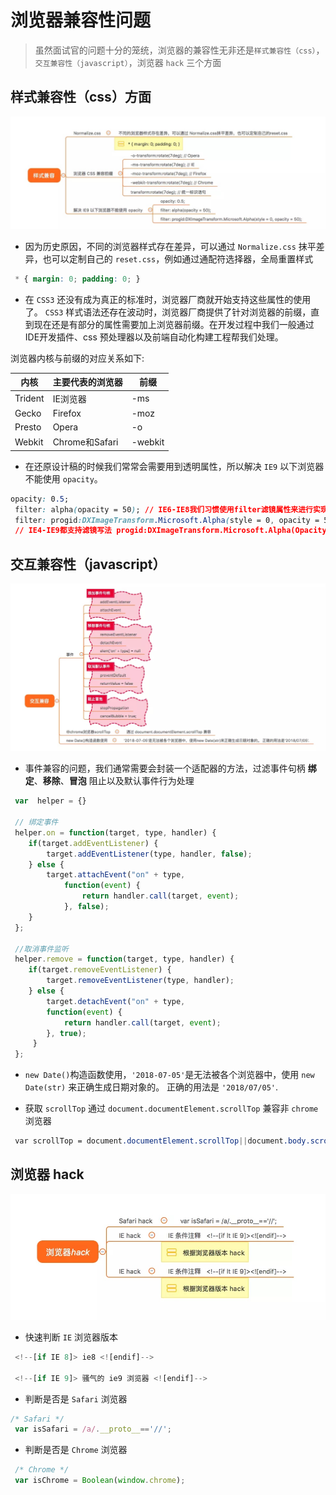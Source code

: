 # 浏览器兼容性问题

> 虽然面试官的问题十分的笼统，浏览器的兼容性无非还是`样式兼容性（css）`，`交互兼容性（javascript）`，浏览器 `hack` 三个方面

## 样式兼容性（css）方面

![](./media/15310634359885/15310635170725.jpg)

- 因为历史原因，不同的浏览器样式存在差异，可以通过 `Normalize.css` 抹平差异，也可以定制自己的 `reset.css`，例如通过通配符选择器，全局重置样式

```css
 * { margin: 0; padding: 0; }
```

- 在 `CSS3` 还没有成为真正的标准时，浏览器厂商就开始支持这些属性的使用了。 `CSS3` 样式语法还存在波动时，浏览器厂商提供了针对浏览器的前缀，直到现在还是有部分的属性需要加上浏览器前缀。在开发过程中我们一般通过IDE开发插件、css 预处理器以及前端自动化构建工程帮我们处理。

浏览器内核与前缀的对应关系如下:

| 内核 | 主要代表的浏览器 | 前缀 |
| --- | --- | --- |
| Trident | IE浏览器 | -ms |
| Gecko | Firefox | -moz |
| Presto | Opera | -o |
| Webkit | Chrome和Safari | -webkit |

- 在还原设计稿的时候我们常常会需要用到透明属性，所以解决 `IE9` 以下浏览器不能使用 `opacity`。

```css
opacity: 0.5;
 filter: alpha(opacity = 50); // IE6-IE8我们习惯使用filter滤镜属性来进行实现
 filter: progid:DXImageTransform.Microsoft.Alpha(style = 0, opacity = 50); 
 // IE4-IE9都支持滤镜写法 progid:DXImageTransform.Microsoft.Alpha(Opacity=xx)
```

## 交互兼容性（javascript）

![](./media/15310634359885/15310638129650.jpg)

- 事件兼容的问题，我们通常需要会封装一个适配器的方法，过滤事件句柄 **绑定**、**移除**、**冒泡** 阻止以及默认事件行为处理

```js
 var  helper = {}

 // 绑定事件
 helper.on = function(target, type, handler) {
	if(target.addEventListener) {
 		target.addEventListener(type, handler, false);
 	} else {
 		target.attachEvent("on" + type,
 			function(event) {
 				return handler.call(target, event);
 		    }, false);
 	}
 };

 //取消事件监听
 helper.remove = function(target, type, handler) {
 	if(target.removeEventListener) {
 		target.removeEventListener(type, handler);
 	} else {
 		target.detachEvent("on" + type,
 	    function(event) {
 			return handler.call(target, event);
 		}, true);
     }
 };
```

- `new Date()`构造函数使用，`'2018-07-05'`是无法被各个浏览器中，使用 `new Date(str)` 来正确生成日期对象的。 正确的用法是 `'2018/07/05'`.

- 获取 `scrollTop` 通过 `document.documentElement.scrollTop` 兼容非 `chrome` 浏览器

```css
 var scrollTop = document.documentElement.scrollTop||document.body.scrollTop;
```

## 浏览器 hack

![](./media/15310634359885/15310638783545.jpg)

- 快速判断 `IE` 浏览器版本

```js
 <!--[if IE 8]> ie8 <![endif]-->
 
 <!--[if IE 9]> 骚气的 ie9 浏览器 <![endif]-->
```

- 判断是否是 `Safari` 浏览器

```js
/* Safari */
 var isSafari = /a/.__proto__=='//';
```

- 判断是否是 `Chrome` 浏览器

```js
 /* Chrome */
 var isChrome = Boolean(window.chrome);
```